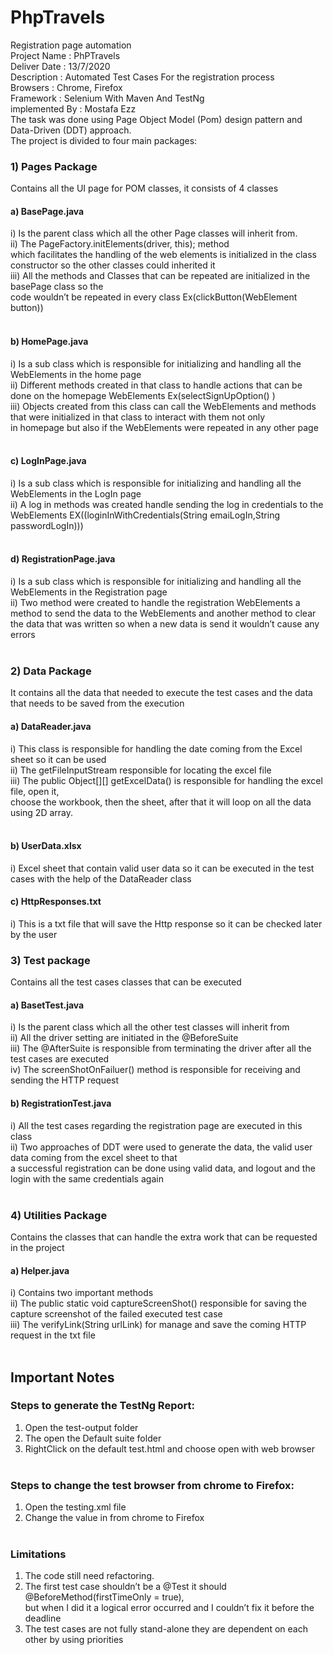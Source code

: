 # PhpTravels
Registration page automation <br/>
Project Name : PhPTravels <br/>
Deliver Date : 13/7/2020 <br/>
Description : Automated Test Cases For the registration process <br/>
Browsers : Chrome, Firefox <br/>
Framework : Selenium With Maven And TestNg <br/>
implemented By : Mostafa Ezz <br/>
The task was done using Page Object Model (Pom) design pattern and Data-Driven (DDT) approach. <br/>
The project is divided to four main packages: <br/>
### 1) Pages Package
Contains all the UI page for POM classes, it consists of 4 classes <br/>
#### a) BasePage.java
i) Is the parent class which all the other Page classes will inherit from. <br/>
ii) The PageFactory.initElements(driver, this); method <br/>
which facilitates the handling of the web elements is initialized in the class constructor so the other classes could inherited it <br/>
iii) All the methods and Classes that can be repeated are initialized in the basePage class so the <br/> 
code wouldn’t be repeated in every class Ex(clickButton(WebElement button)) <br/> <br/>

#### b) HomePage.java
i) Is a sub class which is responsible for initializing and handling all the WebElements in the home page <br/>
ii) Different methods created in that class to handle actions that can be done on the homepage WebElements Ex(selectSignUpOption() )<br/>
iii) Objects created from this class can call the WebElements and methods that were initialized in that class to interact with them not only <br/> 
in homepage but also if the WebElements were repeated in any other page <br/> <br/>

#### c) LogInPage.java
i) Is a sub class which is responsible for initializing and handling all the WebElements in the LogIn page <br/>
ii) A log in methods was created handle sending the log in credentials to the WebElements EX((loginInWithCredentials(String emaiLogIn,String passwordLogIn))) <br/> <br/>
#### d) RegistrationPage.java
i) Is a sub class which is responsible for initializing and handling all the WebElements in the Registration page <br/> 
ii) Two method were created to handle the registration WebElements a method to send the data to the WebElements and another method to clear <br/>
the data that was written so when a new data is send it wouldn’t cause any errors <br/> <br/>

### 2) Data Package
It contains all the data that needed to execute the test cases and the data that needs to be saved from the execution <br/>
#### a) DataReader.java
i) This class is responsible for handling the date coming from the Excel sheet so it can be used <br/>
ii) The getFileInputStream responsible for locating the excel file <br/>
iii) The public Object[][] getExcelData() is responsible for handling the excel file, open it, <br/>
choose the workbook, then the sheet, after that it will loop on all the data using 2D array. <br/> <br/>

#### b) UserData.xlsx
i) Excel sheet that contain valid user data so it can be executed in the test cases with the help of the DataReader class <br/>

#### c) HttpResponses.txt
i) This is a txt file that will save the Http response so it can be checked later by the user <br/>

### 3) Test package
Contains all the test cases classes that can be executed <br/>
#### a) BasetTest.java
i) Is the parent class which all the other test classes will inherit from <br/>
ii) All the driver setting are initiated in the @BeforeSuite <br/>
iii) The @AfterSuite is responsible from terminating the driver after all the test cases are executed <br/>
iv) The screenShotOnFailuer() method is responsible for receiving and sending the HTTP request <br/>

#### b) RegistrationTest.java
i) All the test cases regarding the registration page are executed in this class <br/>
ii) Two approaches of DDT were used to generate the data, the valid user data coming from the excel sheet to that <br/>
a successful registration can be done using valid data, and logout and the login with the same credentials again <br/> <br/>

### 4) Utilities Package
Contains the classes that can handle the extra work that can be requested in the project <br/>
#### a) Helper.java <br/>
i) Contains two important methods <br/>
ii) The public static void captureScreenShot() responsible for saving the capture screenshot of the failed executed test case <br/>
iii) The verifyLink(String urlLink) for manage and save the coming HTTP request in the txt file <br/> <br/>

## Important Notes
### Steps to generate the TestNg Report: <br/>
1) Open the test-output folder <br/>
2) The open the Default suite folder <br/>
3) RightClick on the default test.html and choose open with web browser <br/> <br/>

### Steps to change the test browser from chrome to Firefox: <br/>
1) Open the testing.xml file <br/>
2) Change the value in <parameter name="browser" value="chrome"></parameter> from chrome to Firefox <br/> <br/>

### Limitations
1) The code still need refactoring. <br/>
2) The first test case shouldn’t be a @Test it should @BeforeMethod(firstTimeOnly = true), <br/>
but when I did it a logical error occurred and I couldn’t fix it before the deadline <br/>
3) The test cases are not fully stand-alone they are dependent on each other by using priorities <br/>
